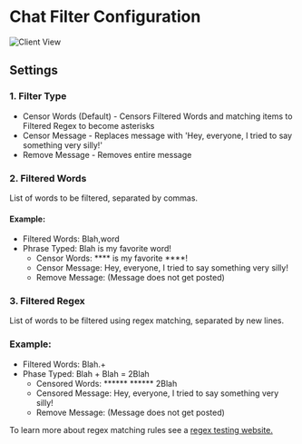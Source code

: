 # Chat Filter Configuration
![Client View](https://user-images.githubusercontent.com/14265490/58444243-4a998b00-80c5-11e9-99e9-8fb415c778c8.PNG)

## Settings

### 1. Filter Type
* Censor Words (Default) - Censors Filtered Words and matching items to Filtered Regex to become asterisks
* Censor Message - Replaces message with 'Hey, everyone, I tried to say something very silly!'
* Remove Message - Removes entire message

### 2. Filtered Words
List of words to be filtered, separated by commas. 

#### Example: 
* Filtered Words: Blah,word
* Phrase Typed: Blah is my favorite word!
  - Censor Words: **** is my favorite ****!
  - Censor Message: Hey, everyone, I tried to say something very silly!
  - Remove Message: (Message does not get posted)

### 3. Filtered Regex
List of words to be filtered using regex matching, separated by new lines.

### Example: 
* Filtered Words: Blah.\+
* Phase Typed: Blah + Blah = 2Blah
  - Censored Words: ****** ****** 2Blah
  - Censored Message: Hey, everyone, I tried to say something very silly!
  - Remove Message: (Message does not get posted)

To learn more about regex matching rules see a [regex testing website.](https://regexr.com/)